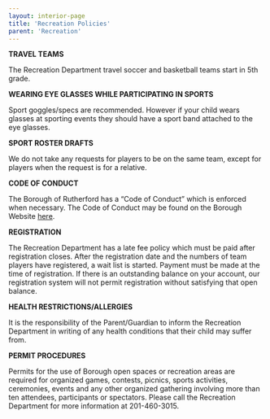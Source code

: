 ```yaml
---
layout: interior-page
title: 'Recreation Policies'
parent: 'Recreation'
---
```


**TRAVEL TEAMS**

The Recreation Department travel soccer and basketball teams start in 5th grade.


**WEARING EYE GLASSES WHILE PARTICIPATING IN SPORTS**

Sport goggles/specs are recommended. However if your child wears glasses at sporting events they should have a sport band attached to the eye glasses.


**SPORT ROSTER DRAFTS**

We do not take any requests for players to be on the same team, except for players when the request is for a relative.


**CODE OF CONDUCT**

The Borough of Rutherford has a “Code of Conduct” which is enforced when necessary.  The Code of Conduct may be found on the Borough Website [here](https://storage.googleapis.com/static.rutherford-nj.com/recreation/Recreation_Code_of_Conduct.pdf).


**REGISTRATION**

The Recreation Department has a late fee policy which must be paid after registration closes.  After the registration date and the numbers of team players have registered, a wait list is started.
Payment must be made at the time of registration.
If there is an outstanding balance on your account, our registration system will not permit registration without satisfying that open balance.


**HEALTH RESTRICTIONS/ALLERGIES**

It is the responsibility of the Parent/Guardian to inform the Recreation Department in writing of any health conditions that their child may suffer from.

**PERMIT PROCEDURES**

Permits for the use of Borough open spaces or recreation areas are required for organized games, contests, picnics, sports activities, ceremonies, events and any other organized gathering involving more than ten attendees, participants or spectators. Please call the Recreation Department for more information at 201-460-3015.


